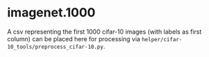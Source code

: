 # imagenet.1000
A csv representing the first 1000 cifar-10 images (with labels as first column) can be placed here for processing via `helper/cifar-10_tools/preprocess_cifar-10.py`.
